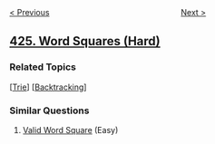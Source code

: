 <!--|This file generated by command(leetcode description); DO NOT EDIT.    |-->
<!--+----------------------------------------------------------------------+-->
<!--|@author    openset <openset.wang@gmail.com>                           |-->
<!--|@link      https://github.com/openset                                 |-->
<!--|@home      https://github.com/tonymontaro/leetcode-hints                        |-->
<!--+----------------------------------------------------------------------+-->

[< Previous](https://github.com/tonymontaro/leetcode-hints/tree/master/problems/longest-repeating-character-replacement "Longest Repeating Character Replacement")
　　　　　　　　　　　　　　　　
[Next >](https://github.com/tonymontaro/leetcode-hints/tree/master/problems/convert-binary-search-tree-to-sorted-doubly-linked-list "Convert Binary Search Tree to Sorted Doubly Linked List")

## [425. Word Squares (Hard)](https://leetcode.com/problems/word-squares "单词方块")



### Related Topics
  [[Trie](https://github.com/tonymontaro/leetcode-hints/tree/master/tag/trie/README.md)]
  [[Backtracking](https://github.com/tonymontaro/leetcode-hints/tree/master/tag/backtracking/README.md)]

### Similar Questions
  1. [Valid Word Square](https://github.com/tonymontaro/leetcode-hints/tree/master/problems/valid-word-square) (Easy)
